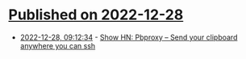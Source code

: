 # [Published on 2022-12-28](index.md)

* [2022-12-28, 09:12:34](https://news.ycombinator.com/item?id=34159062) - [Show HN: Pbproxy – Send your clipboard anywhere you can ssh](https://github.com/nikvdp/pbproxy)
